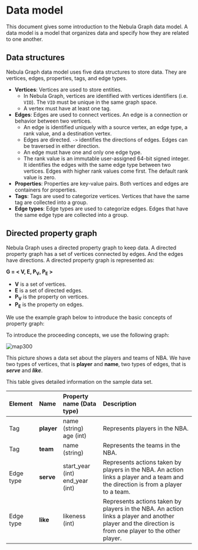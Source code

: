 # Data model

This document gives some introduction to the Nebula Graph data model. A data model is a model that organizes data and specify how they are related to one another.

## Data structures

Nebula Graph data model uses five data structures to store data. They are vertices, edges, properties, tags, and edge types.

- **Vertices**: Vertices are used to store entities.
  - In Nebula Graph, vertices are identified with vertices identifiers (i.e. `VID`). The `VID` must be unique in the same graph space.
  - A vertex must have at least one tag.
- **Edges**: Edges are used to connect vertices. An edge is a connection or behavior between two vertices.
  - An edge is identified uniquely with a source vertex, an edge type, a rank value, and a destination vertex.
  - Edges are directed. `->` identifies the directions of edges. Edges can be traversed in either direction.
  - An edge must have one and only one edge type.
  - The rank value is an immutable user-assigned 64-bit signed integer. It identifies the edges with the same edge type between two vertices. Edges with higher rank values come first. The default rank value is zero.
- **Properties**: Properties are key-value pairs. Both vertices and edges are containers for properties.
- **Tags**: Tags are used to categorize vertices. Vertices that have the same tag are collected into a group.
- **Edge types**: Edge types are used to categorize edges. Edges that have the same edge type are collected into a group.

## Directed property graph

Nebula Graph uses a directed property graph to keep data. A directed property graph has a set of vertices connected by edges. And the edges have directions. A directed property graph is represented as:

**G = < V, E, P<sub>V</sub>, P<sub>E</sub> >**

- **V** is a set of vertices.
- **E** is a set of directed edges.
- **P<sub>V</sub>** is the property on vertices.
- **P<sub>E</sub>** is the property on edges.

We use the example graph below to introduce the basic concepts of property graph:

To introduce the proceeding concepts, we use the following graph:

![map300](https://user-images.githubusercontent.com/42762957/64932536-51b1f800-d872-11e9-9016-c2634b1eeed6.png)

This picture shows a data set about the players and teams of NBA. We have two types of vertices, that is **player** and **name**, two types of edges, that is **_serve_** and **_like_**.

This table gives detailed information on the sample data set.

| Element  | Name  | Property name (Data type)  |  Description  |
| :---  | :---  | :---  | :---  |
| Tag  | **player**  | name (string) <br> age (int) | Represents players in the NBA.   |
| Tag  | **team** | name (string)  | Represents the teams in the NBA.
| Edge type | **serve**  | start_year (int) <br /> end_year (int) |  Represents actions taken by players in the NBA. An action links a player and a team and the direction is from a player to a team. |
| Edge type | **like**  | likeness (int) | Represents actions taken by players in the NBA. An action links a player and another player and the direction is from one player to the other player. |
